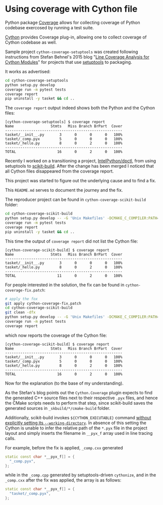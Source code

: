# Using coverage with Cython file

Python package [Coverage](https://coverage.readthedocs.io) allows for collecting
coverage of Python codebase exercosed by running a test suite.

[Cython](https://cython.readthedocs.io/en/latest/) provides Coverage plug-in, allowing
one to collect coverage of Cython codebase as well.

Sample project `cython-coverage-setuptools` was created following instructions from Stefan Behnel's
2015 blog "[Line Coverage Analysis for Cython Modules](http://blog.behnel.de/posts/coverage-analysis-for-cython-modules.html)"
for projects that use [setuptools](https://setuptools.pypa.io/en/latest/) to packaging.

It works as advertised:

```bash
cd cython-coverage-setuptools
python setup.py develop
coverage run -m pytest tests
coverage report
pip uninstall -y tasket && cd ..
```

The `coverage report` output indeed shows both the Python and the Cython files:

```text
[cython-coverage-setuptools] $ coverage report
Name                 Stmts   Miss Branch BrPart  Cover
------------------------------------------------------
tasket/__init__.py       3      0      0      0   100%
tasket/_comp.pyx         5      0      0      0   100%
tasket/_hello.py         8      0      2      0   100%
------------------------------------------------------
TOTAL                   16      0      2      0   100%
```

Recently I worked on a transitioning a project, [IntelPython/dpctl](https://github.com/IntelPython/dpctl), from using setuptools
to [scikit-build](https://scikit-build.readthedocs.io/en/latest/). After the change has been merged I noticed that all Cython
files disappeared from the coverage report.

This project was started to figure out the underlying cause and to find a fix.

This `README.md` serves to document the journey and the fix.

The reproducer project can be found in `cython-coverage-scikit-build` folder:

```bash
cd cython-coverage-scikit-build
python setup.py develop -- -G 'Unix Makefiles' -DCMAKE_C_COMPILER:PATH=$(which gcc) -DCMAKE_CXX_COMPILER:PATH=$(which g++)
coverage run -m pytest tests
coverage report
pip uninstall -y tasket && cd ..
```

This time the output of `coverage report` did not list the Cython file:

```
[cython-coverage-scikit-build] $ coverage report
Name                 Stmts   Miss Branch BrPart  Cover
------------------------------------------------------
tasket/__init__.py       3      0      0      0   100%
tasket/_hello.py         8      0      2      0   100%
------------------------------------------------------
TOTAL                   11      0      2      0   100%
```

For people interested in the solution, the fix can be found in `cython-coverage-fix.patch`:

```bash
# apply the fox
git apply cython-coverage-fix.patch
cd cython-coverage-scikit-build
git clean -dfx
python setup.py develop -- -G 'Unix Makefiles' -DCMAKE_C_COMPILER:PATH=$(which gcc) -DCMAKE_CXX_COMPILER:PATH=$(which g++)
coverage run -m pytest tests
coverage report
```

which now reports the coverage of the Cython file:

```
[cython-coverage-scikit-build] $ coverage report
Name                 Stmts   Miss Branch BrPart  Cover
------------------------------------------------------
tasket/__init__.py       3      0      0      0   100%
tasket/_comp.pyx         5      0      0      0   100%
tasket/_hello.py         8      0      2      0   100%
------------------------------------------------------
TOTAL                   16      0      2      0   100%
```

Now for the explanation (to the base of my understanding).

As the Stefan's blog points out the `Cython.Coverage` plugin expects to find the generated C++ source files
next to their respective `.pyx` files, and hence the CMake scripts needs to perform that step, since scikit-build
saves the generated sources in `_skbuild/*/cmake-build` folder.

Additionally, scikit-build invokes `${CYTHON_EXECUTABLE}` command [without explicitly setting its
`--working-directory`](https://github.com/scikit-build/scikit-build/blob/2cf67fdce61dc63cb6d87308d4368521743640b4/skbuild/resources/cmake/UseCython.cmake#L355-L365).
In absence of this setting the Cython is unable to infer the relative path of the `*.pyx` file
in the project layout and simply inserts the filename in `__pyx_f` array used in line tracing calls.

For example, before the fix is applied, `_comp.cxx` generated

```c++
static const char *__pyx_f[] = {
  "_comp.pyx",
};
```

while in the `_comp.cpp` generated by setuptools-driven `cythonize`, and in the `_comp.cxx` after the fix was applied,
the array is as follows:

```c++
static const char *__pyx_f[] = {
  "tasket/_comp.pyx",
};
```
